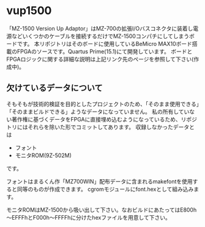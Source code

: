 # vup1500
「MZ-1500 Version Up Adaptor」はMZ-700の拡張I/Oバスコネクタに装着し電源などいくつかのケーブルを接続するだけでMZ-1500コンパチにしてしまうボードです。
本リポジトリはそのボードに使用しているBeMicro MAX10ボード搭載のFPGAのソースです。Quartus Prime(15.1)にて開発しています。
ボードとFPGAロジックに関する詳細な説明は上記リンク先のページを参照して下さい(作成中)。

## 欠けているデータについて
そもそもが技術的検証を目的としたプロジェクトのため、「そのまま使用できる」「そのままビルドできる」ようなデータになっていません。
私の所有していない著作権に基づくデータをFPGAに直接埋め込むようになっているため、リポジトリにはそれらを除いた形でコミットしてあります。
収録しなかったデータとは

* フォント
* モニタROM(9Z-502M)

です。

フォントはまるくん作「MZ700WIN」配布データに含まれるmakefontを使用すると同等のものが作成できます。
cgromモジュールにfont.hexとして組み込みます。

モニタROMはMZ-1500から吸い出して下さい。なおビルドにあたってはE800h～EFFFhとF000h～FFFFhに分けたhexファイルを用意して下さい。
